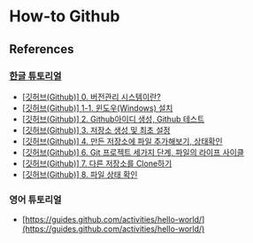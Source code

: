 # How-to Github

## References

### [한글 튜토리얼](http://recoveryman.tistory.com/)

* [\[깃허브\(Github\)\] 0. 버전관리 시스템이란?](http://recoveryman.tistory.com/249)
* [\[깃허브\(Github\)\] 1-1. 윈도우\(Windows\) 설치](http://recoveryman.tistory.com/250?category=635733)
* [\[깃허브\(Github\)\] 2. Github아이디 생성, Github 테스트](http://recoveryman.tistory.com/251?category=635733)
* [\[깃허브\(Github\)\] 3. 저장소 생성 및 최초 설정](http://recoveryman.tistory.com/252?category=635733)
* [\[깃허브\(Github\)\] 4. 만든 저장소에 파일 추가해보기, 상태확인](http://recoveryman.tistory.com/253?category=635733)
* [\[깃허브\(Github\)\] 6. Git 프로젝트 세가지 단계, 파일의 라이프 사이클](http://recoveryman.tistory.com/256?category=635733)
* [\[깃허브\(Github\)\] 7. 다른 저장소를 Clone하기](http://recoveryman.tistory.com/257?category=635733)
* [\[깃허브\(Github\)\] 8. 파일 상태 확인](http://recoveryman.tistory.com/262?category=635733) 

### 영어 튜토리얼

* [https://guides.github.com/activities/hello-world/](https://guides.github.com/activities/hello-world/)



